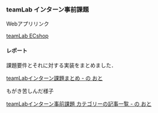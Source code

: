 ### teamLab インターン事前課題

Webアプリリンク

[teamLab ECshop](http://ec2-18-220-5-204.us-east-2.compute.amazonaws.com:8080/product/list)

#### レポート

課題要件とそれに対する実装をまとめました．

[teamLabインターン課題まとめ - の おと](http://shiningcureseven.hatenablog.com/entry/2017/09/17/220315)

もがき苦しんだ様子

[teamLabインターン事前課題 カテゴリーの記事一覧 - の おと](http://shiningcureseven.hatenablog.com/archive/category/teamLab%E3%82%A4%E3%83%B3%E3%82%BF%E3%83%BC%E3%83%B3%E4%BA%8B%E5%89%8D%E8%AA%B2%E9%A1%8C)

